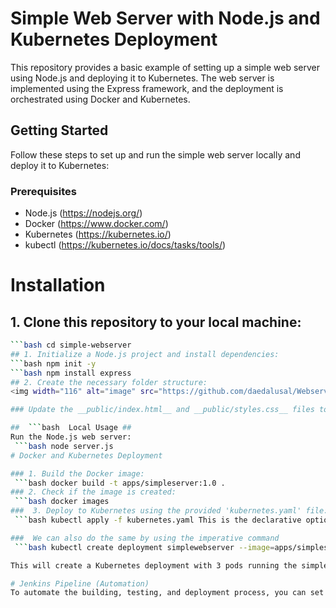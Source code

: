 # Simple Web Server with Node.js and Kubernetes Deployment

This repository provides a basic example of setting up a simple web server using Node.js and deploying it to Kubernetes. The web server is implemented using the Express framework, and the deployment is orchestrated using Docker and Kubernetes.

## Getting Started

Follow these steps to set up and run the simple web server locally and deploy it to Kubernetes:

### Prerequisites

- Node.js (https://nodejs.org/)
- Docker (https://www.docker.com/)
- Kubernetes (https://kubernetes.io/)
- kubectl (https://kubernetes.io/docs/tasks/tools/)

# Installation

## 1. Clone this repository to your local machine:

   ```bash git clone https://github.com/daedalusal/simple-webserver.git
   ```bash cd simple-webserver
## 1. Initialize a Node.js project and install dependencies:
 ```bash npm init -y
 ```bash npm install express
## 2. Create the necessary folder structure:
<img width="116" alt="image" src="https://github.com/daedalusal/Webserver-in-Kubernetes/assets/118228709/03160b13-f32f-442d-adce-d0c0e3dec967">

### Update the __public/index.html__ and __public/styles.css__ files to customize your web page.

##  ```bash  Local Usage ##
Run the Node.js web server:
    ```bash node server.js
# Docker and Kubernetes Deployment

### 1. Build the Docker image:
    ```bash docker build -t apps/simpleserver:1.0 .
### 2. Check if the image is created:
    ```bash docker images
###  3. Deploy to Kubernetes using the provided 'kubernetes.yaml' file:
    ```bash kubectl apply -f kubernetes.yaml This is the declarative option
   
###  We can also do the same by using the imperative command 
    ```bash kubectl create deployment simplewebserver --image=apps/simpleserver:1.0 --port=3000 --replicas=3
  
This will create a Kubernetes deployment with 3 pods running the simple web server.

# Jenkins Pipeline (Automation)
To automate the building, testing, and deployment process, you can set up a Jenkins pipeline. Included is a JenkinsFile but for that you need a working Jenkins installation inside the cluster or in your server.
